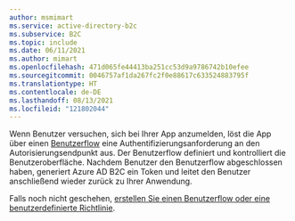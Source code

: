 ```yaml
---
author: msmimart
ms.service: active-directory-b2c
ms.subservice: B2C
ms.topic: include
ms.date: 06/11/2021
ms.author: mimart
ms.openlocfilehash: 471d065fe44413ba251cc53d9a9786742b10efee
ms.sourcegitcommit: 0046757af1da267fc2f0e88617c633524883795f
ms.translationtype: HT
ms.contentlocale: de-DE
ms.lasthandoff: 08/13/2021
ms.locfileid: "121802044"
---
```

Wenn Benutzer versuchen, sich bei Ihrer App anzumelden, löst die App über einen [Benutzerflow](../articles/active-directory-b2c/user-flow-overview.md) eine Authentifizierungsanforderung an den Autorisierungsendpunkt aus. Der Benutzerflow definiert und kontrolliert die Benutzeroberfläche. Nachdem Benutzer den Benutzerflow abgeschlossen haben, generiert Azure AD B2C ein Token und leitet den Benutzer anschließend wieder zurück zu Ihrer Anwendung.

Falls noch nicht geschehen, [erstellen Sie einen Benutzerflow oder eine benutzerdefinierte Richtlinie](../articles/active-directory-b2c/add-sign-up-and-sign-in-policy.md).
